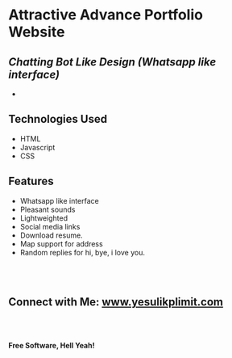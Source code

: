# Attractive Advance Portfolio Website
## _Chatting Bot Like Design (Whatsapp like interface)_


- 

## Technologies Used

- HTML
- Javascript
- CSS

## Features

- Whatsapp like interface
- Pleasant sounds
- Lightweighted
- Social media links
- Download resume.
- Map support for address
- Random replies for hi, bye, i love you.

<br><br>

## Connect with Me: www.yesulikplimit.com

<br>


<br>

**Free Software, Hell Yeah!**
